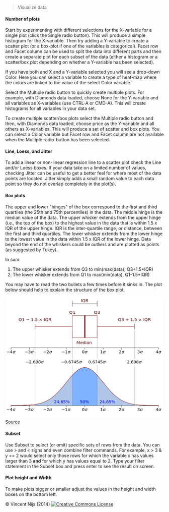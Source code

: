 > Visualize data

#### Number of plots

Start by experimenting with different selections for the X-variable for a single plot (click the Single radio button). This will produce a simple histogram for the X-variable. Then try adding a Y-variable to create a scatter plot (or a box-plot if one of the variables is categorical). Facet row and Facet column can be used to split the data into different parts and then create a separate plot for each subset of the data (either a histogram or a scatter/box plot depending on whether a Y-variable has been selected).

If you have both and X and a Y-variable selected you will see a drop-down Color. Here you can select a variable to create a type of heat-map where the colors are linked to the value of the select Color variable.

Select the Multiple radio button to quickly create multiple plots. For example, with Diamonds data loaded, choose None for the Y-variable and all variables as X-variables (use CTRL-A or CMD-A). This will create histograms for all variables in your data set.

To create multiple scatter/box plots select the Multiple radio button and then, with Diamonds data loaded, choose price as the Y-variable and all others as X-variables. This will produce a set of scatter and box plots. You can select a Color variable but Facet row and Facet column are not available when the Multiple radio-button has been selected.

#### Line, Loess, and Jitter

To add a linear or non-linear regression line to a scatter plot check the Line and/or Loess boxes. If your data take on a limited number of values, checking Jitter can be useful to get a better feel for where most of the data points are located. Jitter simply adds a small random value to each data point so they do not overlap completely in the plot(s).

#### Box plots

The upper and lower "hinges" of the box correspond to the first and third quartiles (the 25th and 75th percentiles) in the data. The middle hinge is the median value of the data. The upper whisker extends from the upper hinge (i.e., the top of the box) to the highest value in the data that is within 1.5 x IQR of the upper hinge. IQR is the inter-quartile range, or distance, between the first and third quartiles. The lower whisker extends from the lower hinge to the lowest value in the data within 1.5 x IQR of the lower hinge. Data beyond the end of the whiskers could be outliers and are plotted as points (as suggested by Tukey).

In sum:
1. The upper whisker extends from Q3 to min(max(data), Q3+1.5*IQR)
2. The lower whisker extends from Q1 to max(min(data), Q1-1.5*IQR)

You may have to read the two bullets a few times before it sinks in. The plot below should help to explain the structure of the box plot.

![Box plot illustration](figures/boxplot.png)
[Source](http://en.wikipedia.org/wiki/File:Boxplot_vs_PDF.svg)

#### Subset

Use Subset to select (or omit) specific sets of rows from the data. You can use > and < signs and even combine filter commands. For example, x > 3 & y == 2 would select only those rows for which the variable x has values larger than 3 __and__ for which y has values equal to 2. Type your filter statement in the Subset box and press enter to see the result on screen.

#### Plot height and Width

To make plots bigger or smaller adjust the values in the height and width boxes on the bottom left.

&copy; Vincent Nijs (2014) <a rel="license" href="http://creativecommons.org/licenses/by-nc-sa/4.0/" target="_blank"><img alt="Creative Commons License" style="border-width:0" src="imgs/80x15.png" /></a>
